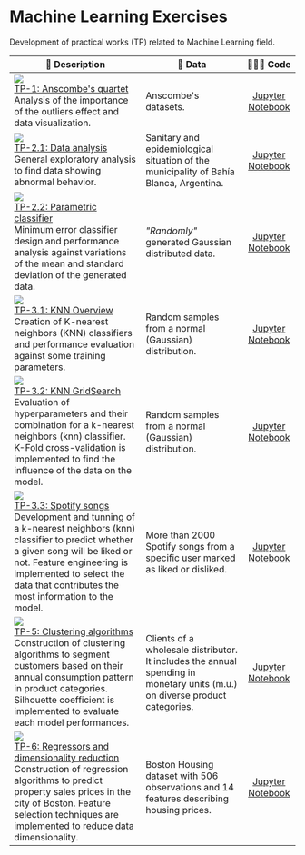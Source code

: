 # Machine Learning Exercises

Development of practical works (TP) related to Machine Learning field.

| 💬 **Description** | 📁 **Data** | 👨🏻‍💻 **Code** |
|--|--|:--:|
|[![](https://img.shields.io/badge/data_analysis-026AA7?style=flat)](#)<br>[TP-1: Anscombe's quartet](https://github.com/Alejandro-ZZ/Machine-Learning-UNS/tree/master/TP-1#tp-1-anscombes-quartet)<br>Analysis of the importance of the outliers effect and data visualization.| Anscombe's datasets.| [Jupyter Notebook](https://github.com/Alejandro-ZZ/Machine-Learning-UNS/blob/master/TP-1/1_Anscombe_quartet.ipynb)|
|[![](https://img.shields.io/badge/data_analysis-026AA7?style=flat)](#)<br>[TP-2.1: Data analysis](https://github.com/Alejandro-ZZ/Machine-Learning-UNS/tree/master/TP-2#exploratory-analysis)<br>General exploratory analysis to find data showing abnormal behavior.| Sanitary and epidemiological situation of the municipality of Bahía Blanca, Argentina.| [Jupyter Notebook](https://github.com/Alejandro-ZZ/Machine-Learning-UNS/blob/master/TP-2/2_1_Exploratory_analysis.ipynb)|
|[![](https://img.shields.io/badge/classification-238636?style=flat)](#)<br>[TP-2.2: Parametric classifier](https://github.com/Alejandro-ZZ/Machine-Learning-UNS/tree/master/TP-2#parametric-classifiers)<br>Minimum error classifier design and performance analysis against variations of the mean and standard deviation of the generated data.| *"Randomly"* generated Gaussian distributed data.| [Jupyter Notebook](https://github.com/Alejandro-ZZ/Machine-Learning-UNS/blob/master/TP-2/2_2_Least_error_classifier.ipynb)|
|[![](https://img.shields.io/badge/classification-238636?style=flat)](#)<br>[TP-3.1: KNN Overview](https://github.com/Alejandro-ZZ/Machine-Learning-UNS/blob/master/TP-3/readme.md#knn-overview)<br>Creation of K-nearest neighbors (KNN) classifiers and performance evaluation against some training parameters.| Random samples from a normal (Gaussian) distribution.| [Jupyter Notebook](https://github.com/Alejandro-ZZ/Machine-Learning-UNS/blob/master/TP-3/3_1_KNN_Overview.ipynb)|
|[![](https://img.shields.io/badge/classification-238636?style=flat)](#)<br>[TP-3.2: KNN GridSearch](https://github.com/Alejandro-ZZ/Machine-Learning-UNS/blob/master/TP-3/readme.md#knn-gridsearch)<br>Evaluation of hyperparameters and their combination for a k-nearest neighbors (knn) classifier. K-Fold cross-validation is implemented to find the influence of the data on the model.| Random samples from a normal (Gaussian) distribution.| [Jupyter Notebook](https://github.com/Alejandro-ZZ/Machine-Learning-UNS/blob/master/TP-3/3_2_KNN_GridSearch.ipynb)|
|[![](https://img.shields.io/badge/classification-238636?style=flat)](#)<br>[TP-3.3: Spotify songs](https://github.com/Alejandro-ZZ/Machine-Learning-UNS/blob/master/TP-3/readme.md#spotify-songs)<br>Development and tunning of a k-nearest neighbors (knn) classifier to predict whether a given song will be liked or not. Feature engineering is implemented to select the data that contributes the most information to the model.| More than 2000 Spotify songs from a specific user marked as liked or disliked.| [Jupyter Notebook](https://github.com/Alejandro-ZZ/Machine-Learning-UNS/blob/master/TP-3/3_3_Spotify_songs.ipynb)|
|[![](https://img.shields.io/badge/clustering-F67F00?style=flat)](#)<br>[TP-5: Clustering algorithms](https://github.com/Alejandro-ZZ/Machine-Learning-UNS/tree/master/TP-5#customer-segmentation)<br>Construction of clustering algorithms to segment customers based on their annual consumption pattern in product categories. Silhouette coefficient is implemented to evaluate each model performances.| Clients of a wholesale distributor. It includes the annual spending in monetary units (m.u.) on diverse product categories.| [Jupyter Notebook](https://github.com/Alejandro-ZZ/Machine-Learning-UNS/blob/master/TP-5/5_Clustering_customer_segmentation.ipynb)|
|[![](https://img.shields.io/badge/regression-cc1717?style=flat)](#)<br>[TP-6: Regressors and dimensionality reduction](https://github.com/Alejandro-ZZ/Machine-Learning-UNS/tree/master/TP-6#regressors-boston-housing)<br>Construction of regression algorithms to predict property sales prices in the city of Boston. Feature selection techniques are implemented to reduce data dimensionality.| Boston Housing dataset with 506 observations and 14 features describing housing prices.| [Jupyter Notebook](https://github.com/Alejandro-ZZ/Machine-Learning-UNS/blob/master/TP-6/6_Regressors_Boston_Housing.ipynb)|
